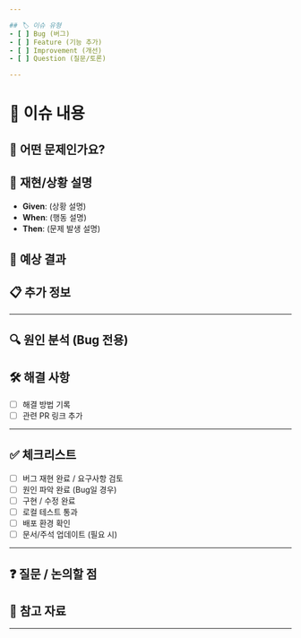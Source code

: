 ```yaml
---

## 🏷️ 이슈 유형
- [ ] Bug (버그)
- [ ] Feature (기능 추가)
- [ ] Improvement (개선)
- [ ] Question (질문/토론)

---
```


# 📌 이슈 내용

## 🐞 어떤 문제인가요?
<!--- 버그일 경우: 어떤 버그인지 간결하게 설명해주세요 -->
<!--- 기능/개선일 경우: 어떤 작업이 필요한지 간단히 설명해주세요 -->

## 📝 재현/상황 설명
<!--- Bug일 경우: (가능하면) Given-When-Then 형식으로 서술해주세요 -->
<!--- Feature/Improvement일 경우: 현재 상황과 개선 방향을 적어주세요 -->

- **Given**: (상황 설명)
- **When**: (행동 설명)
- **Then**: (문제 발생 설명)

## 🎯 예상 결과
<!--- 기대했던 정상 동작 / 개선 후 기대 효과를 적어주세요 -->

## 📋 추가 정보
<!--- 로그, 스크린샷, 환경 정보(브라우저, OS 등), 참고할 만한 자료 -->

---

## 🔍 원인 분석 (Bug 전용)
<!--- (선택) 문제의 원인을 파악했다면 간단히 작성해주세요 -->

## 🛠 해결 사항
<!--- 어떻게 수정/개선했는지, 어떤 커밋/PR에서 반영되었는지 -->

- [ ] 해결 방법 기록
- [ ] 관련 PR 링크 추가

---

## ✅ 체크리스트
- [ ] 버그 재현 완료 / 요구사항 검토
- [ ] 원인 파악 완료 (Bug일 경우)
- [ ] 구현 / 수정 완료
- [ ] 로컬 테스트 통과
- [ ] 배포 환경 확인
- [ ] 문서/주석 업데이트 (필요 시)

---

## ❓ 질문 / 논의할 점
<!--- 토론이 필요한 부분이나, 리뷰어에게 물어보고 싶은 점 -->

## 📑 참고 자료
<!--- 관련 문서, 링크, 이슈 번호 등을 적어주세요 -->

---